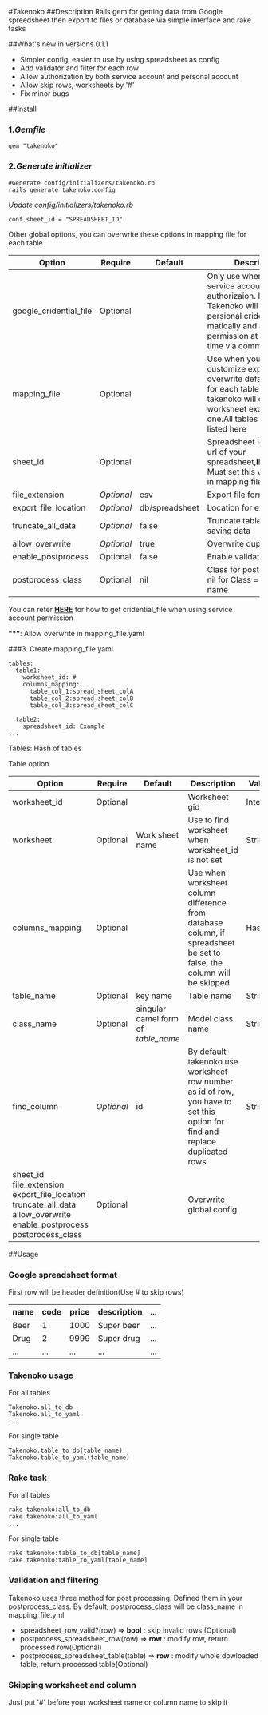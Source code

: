 #Takenoko
##Description
Rails gem for getting data from Google spreedsheet then export to files or database via simple interface and rake tasks

##What's new in versions 0.1.1
* Simpler config, easier to use by using spreadsheet as config
* Add validator and filter for each row
* Allow authorization by both service account and personal account
* Allow skip rows, worksheets by '#'
* Fix minor bugs

##Install
### 1._Gemfile_

    gem "takenoko"

### 2._Generate initializer_

    #Generate config/initializers/takenoko.rb
    rails generate takenoko:config

_Update config/initializers/takenoko.rb_

    conf.sheet_id = "SPREADSHEET_ID"    


Other global options, you can overwrite these options in mapping file for each table

|Option|Require|Default|Description|Value|Overwrite(*)|
|---|---|---|---|---|---|
|google_cridential_file|Optional||Only use when using service account authorizaion. If not set, Takenoko will use persional cridential auto matically and as you for permission at the first time via command line|String|No|
|mapping_file|Optional||Use when you want customize exporting, overwrite default setting for each tables, if not set takenoko will export all worksheet except skipped one.All tables must be listed here|String|No|
|sheet_id|Optional||Spreadsheet id, optain via url of your spreadsheet,**IMPORTANT**, Must set this value here or in mapping file|String|Yes|
|file_extension|_Optional_|csv| Export file format|csv,yaml,json|Yes|
|export_file_location|_Optional_|db/spreadsheet|Location for exported files|String|Yes|
|truncate_all_data|_Optional_|false|Truncate table before saving data|bool|Yes|
|allow_overwrite|_Optional_|true|Overwrite duplicated row|bool|Yes|
|enable_postprocess|Optional|false|Enable validator and filter|bool|Yes|
|postprocess_class|Optional|nil|Class for post processing, nil for Class = table class name|String|Yes|


You can refer **[HERE](https://github.com/gimite/google-drive-ruby/blob/master/doc/authorization.md)** for how to get cridential_file when using service account permission

**"*"**: Allow overwrite in mapping_file.yaml

###3. Create mapping_file.yaml
    
    tables:
      table1:
        worksheet_id: #
        columns_mapping:
          table_col_1:spread_sheet_colA
          table_col_2:spread_sheet_colB
          table_col_3:spread_sheet_colC

      table2:
        spreadsheet_id: Example
    ...

Tables: Hash of tables

Table option

|Option|Require|Default|Description|Value|
|---|---|---|---|---|
|worksheet_id|Optional||Worksheet gid|Integer|
|worksheet|Optional|Work sheet name|Use to find worksheet when worksheet_id is not set|String|
|columns_mapping|Optional||Use when worksheet column difference from database column, if spreadsheet be set to false, the column will be skipped |Hash|
|table_name|Optional|key name|Table name|String|
|class_name|Optional|singular camel form of _table_name_| Model class name| String|
|find_column|_Optional_|id|By default takenoko use worksheet row number as id of row, you have to set this option for find and replace duplicated rows|String|
|sheet_id<br/>file_extension<br/>export_file_location<br/>truncate_all_data<br/>allow_overwrite<br/>enable_postprocess<br/>postprocess_class|Optional||Overwrite global config||


##Usage
### Google spreadsheet format
First row will be header definition(Use # to skip rows)

|name|code|price|description|...|
|---|---|---|---|---|
|Beer|1|1000|Super beer|...|
|Drug|2|9999|Super drug|...|
|...|...|...|...|...|

### Takenoko usage
For all tables

    Takenoko.all_to_db
    Takenoko.all_to_yaml
    ...    

For single table

    Takenoko.table_to_db(table_name)
    Takenoko.table_to_yaml(table_name)


### Rake task
For all tables

    rake takenoko:all_to_db
    rake takenoko:all_to_yaml
    ...    

For single table

    rake takenoko:table_to_db[table_name]
    rake takenoko:table_to_yaml[table_name]


### Validation and filtering

Takenoko uses three method for post processing. Defined them in your postprocess_class. By default, postprocess_class will be class_name in mapping_file.yml

+ spreadsheet_row_valid?(row) => __bool__ : skip invalid rows (Optional)
+ postprocess_spreadsheet_row(row) => __row__ : modify row, return processed row(Optional)
+ postprocess_spreadsheet_table(table) => __row__ : modify whole dowloaded table, return processed table(Optional)


### Skipping worksheet and column

Just put '#' before your worksheet name or column name to skip it
